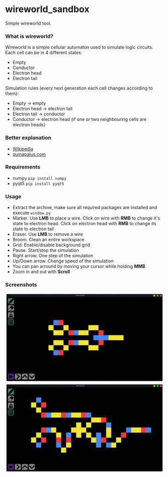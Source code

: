 # wireworld_sandbox
Simple wireworld tool.

### What is wireworld?
Wireworld is a simple cellular automaton used to simulate logic circuits.  
Each cell can be in 4 different states:
- Empty
- Conductor
- Electron head
- Electron tail  

Simulation rules (every next generation each cell changes according to them):
- Empty -> empty
- Electron head -> electron tail
- Electron tail -> conductor
- Conductor -> electron head (if one or two neighbouring cells are electron heads)

### Better explanation
- [Wikipedia](https://en.wikipedia.org/wiki/Wireworld)
- [quinapalus.com](https://www.quinapalus.com/wires0.html)

### Requirements
- numpy `pip install numpy`
- pyqt5 `pip install pyqt5`

### Usage
- Extract the archive, make sure all required packages are installed and execute `window.py`
- Marker. Use **LMB** to place a wire. Click on wire with **RMB** to change it's state to electron head. Click on electron head with **RMB** to change its state to electron tail
- Eraser. Use **LMB** to remove a wire
- Broom. Clean an entire workspace
- Grid. Enable/disable background grid
- Pause. Start/stop the simulation
- Right arrow. One step of the simulation
- Up/Down arrow. Change speed of the simulation
- You can pan arround by moving your cursor while holding **MMB**
- Zoom in and out with **Scroll**

### Screenshots
![Example 1](/screenshots/screen1.png)
![Example 2](/screenshots/screen2.png)
